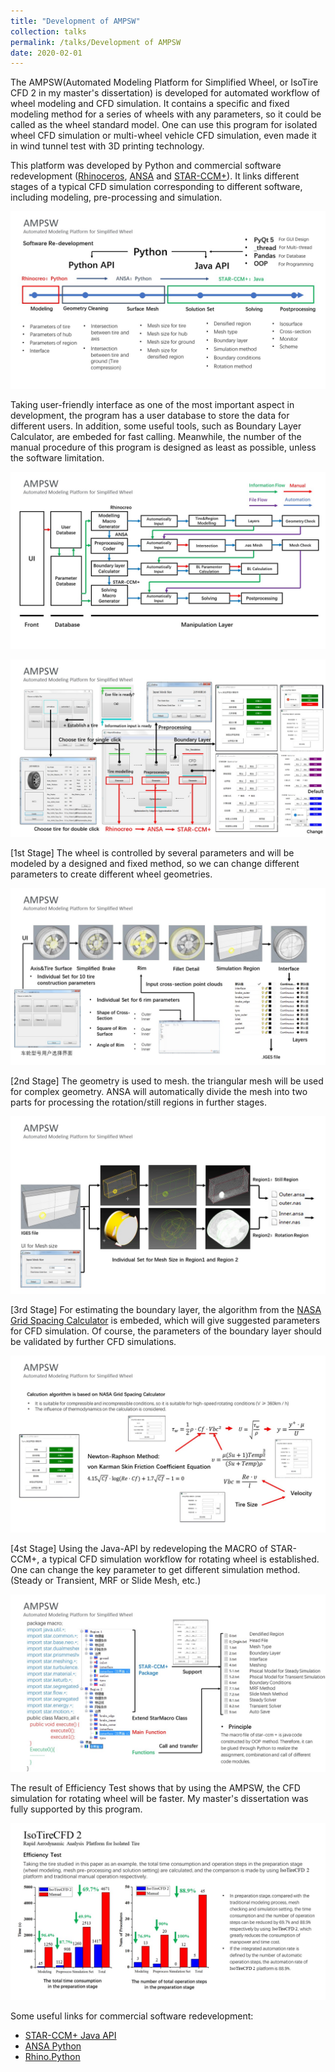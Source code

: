 ```yaml
---
title: "Development of AMPSW"
collection: talks
permalink: /talks/Development of AMPSW
date: 2020-02-01
---
```


The AMPSW(Automated Modeling Platform for Simplified Wheel, or IsoTire CFD 2 in my master's dissertation) is developed for automated workflow of wheel modeling and CFD simulation. It contains a specific and fixed modeling method for a series of wheels with any parameters, so it could be called as the wheel standard model. One can use this program for isolated wheel CFD simulation or multi-wheel vehicle CFD simulation, even made it in wind tunnel test with 3D printing technology.

This platform was developed by Python and commercial software redevelopment ([Rhinoceros](https://www.rhino3d.com/en/), [ANSA](https://www.beta-cae.com/ansa.htm) and [STAR-CCM+](https://plm.sw.siemens.com/en-US/simcenter/fluids-thermal-simulation/star-ccm/)). It links different stages of a typical CFD simulation corresponding to different software, including modeling, pre-processing and simulation. 

![AMPSW-1](../images/AMPSW-1.JPG)

Taking user-friendly interface as one of the most important aspect in development, the program has a user database to store the data for different users. In addition, some useful tools, such as Boundary Layer Calculator, are embeded for fast calling. Meanwhile, the number of the manual procedure of this program is designed as least as possible, unless the software limitation.

![AMPSW-2](../images/AMPSW-2.JPG)

![AMPSW-3](../images/AMPSW-3.JPG)

[1st Stage] The wheel is controlled by several parameters and will be modeled by a designed and fixed method, so we can change different parameters to create different wheel geometries.

![AMPSW-4](../images/AMPSW-4.JPG)

[2nd Stage] The geometry is used to mesh. the triangular mesh will be used for complex geometry. ANSA will automatically divide the mesh into two parts for processing the rotation/still regions in further stages.

![AMPSW-5](../images/AMPSW-5.JPG)

[3rd Stage] For estimating the boundary layer, the algorithm from the [NASA Grid Spacing Calculator](https://geolab.larc.nasa.gov/APPS/YPlus/) is embeded, which will give suggested parameters for CFD simulation. Of course, the parameters of the boundary layer should be validated by further CFD simulations.

![AMPSW-6](../images/AMPSW-6.JPG)

[4st Stage] Using the Java-API by redeveloping the MACRO of STAR-CCM+, a typical CFD simulation workflow for rotating wheel is established. One can change the key parameter to get different simulation method. (Steady or Transient, MRF or Slide Mesh, etc.)

![AMPSW-7](../images/AMPSW-7.JPG)

The result of Efficiency Test shows that by using the AMPSW, the CFD simulation for rotating wheel will be faster. My master's dissertation was fully supported by this program.

![AMPSW-8](../images/AMPSW-8.JPG)

Some useful links for commercial software redevelopment:
* [STAR-CCM+ Java API](https://community.sw.siemens.com/s/topic/0TO4O000000YThBWAW/simcenter-starccm-java-macros)
* [ANSA Python](https://github.com/qd-cae/qd-ansa-extension)
* [Rhino.Python](https://developer.rhino3d.com/api/RhinoScriptSyntax/)

